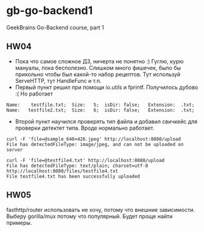# gb-go-backend1
GeekBrains Go-Backend course, part 1

## HW04
- Пока что самое сложное ДЗ, ничерта не понятно :) Гуглю, курю мануалы, пока бесполезно. Слишком много фишечек, было бы прикольно чтобы был какой-то набор рецептов. Тут используй ServeHTTP, тут HandleFunc и т.п.
- Первый пункт решил при помощи io.utils и fprintf. Получилось дубово :( Но работает

```
Name:    testfile.txt;	Size:   5;	isDir: false;	Extension:  .txt; 
Name:   testfile2.txt;	Size:   6;	isDir: false;	Extension:  .txt; 
```
- Второй пункт научился проверять тип файла и добавил свичкейс для проверки детектет типа. Вроде нормально работает.
```
curl -F 'file=@sample_640×426.jpeg' http://localhost:8080/upload
File has detectedFileType: image/jpeg, and can not be uploaded on server

curl -F 'file=@testfile4.txt' http://localhost:8080/upload
File has detectedFileType: text/plain; charset=utf-8
http://localhost:8080/files/testfile4.txt
File testfile4.txt has been successfully uploaded

```

## HW05
fasthttp/router использовать не хочу, потому что внешние зависимости.
Выберу gorilla/mux потому что популярный. Будет проще найти примеры.
